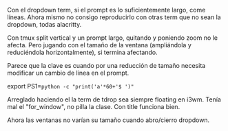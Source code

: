 Con el dropdown term, si el prompt es lo suficientemente largo, come líneas.
Ahora mismo no consigo reproducirlo con otras term que no sean la dropdown, todas alacritty.

Con tmux split vertical y un prompt largo, quitando y poniendo zoom no le afecta.
Pero jugando con el tamaño de la ventana (ampliándola y reduciéndola horizontalmente), si termina afectando.

Parece que la clave es cuando por una reducción de tamaño necesita modificar un cambio de línea en el prompt.

export PS1=`python -c "print('a'*60+'$ ')"`


Arreglado haciendo el la term de tdrop sea siempre floating en i3wm.
Tenía mal el "for_window", no pilla la clase. Con title funciona bien.

Ahora las ventanas no varían su tamaño cuando abro/cierro dropdown.
